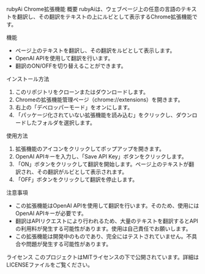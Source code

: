 rubyAi Chrome拡張機能
概要
rubyAiは、ウェブページ上の任意の言語のテキストを翻訳し、その翻訳をテキストの上にルビとして表示するChrome拡張機能です。

機能
- ページ上のテキストを翻訳し、その翻訳をルビとして表示します。
- OpenAI APIを使用して翻訳を行います。
- 翻訳のON/OFFを切り替えることができます。

インストール方法
1. このリポジトリをクローンまたはダウンロードします。
2. Chromeの拡張機能管理ページ（chrome://extensions）を開きます。
3. 右上の「デベロッパーモード」をオンにします。
4. 「パッケージ化されていない拡張機能を読み込む」をクリックし、ダウンロードしたフォルダを選択します。

使用方法
1. 拡張機能のアイコンをクリックしてポップアップを開きます。
2. OpenAI APIキーを入力し、「Save API Key」ボタンをクリックします。
3. 「ON」ボタンをクリックして翻訳を開始します。ページ上のテキストが翻訳され、その翻訳がルビとして表示されます。
4. 「OFF」ボタンをクリックして翻訳を停止します。

注意事項
- この拡張機能はOpenAI APIを使用して翻訳を行います。そのため、使用にはOpenAI APIキーが必要です。
- 翻訳はAPIリクエストにより行われるため、大量のテキストを翻訳するとAPIの利用料が発生する可能性があります。使用は自己責任でお願いします。
- この拡張機能は開発中のものであり、完全にはテストされていません。不具合や問題が発生する可能性があります。

ライセンス
このプロジェクトはMITライセンスの下で公開されています。詳細はLICENSEファイルをご覧ください。